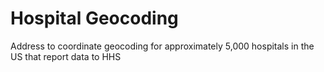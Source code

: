 # Hospital Geocoding
Address to coordinate geocoding for approximately 5,000 hospitals in the US that report data to HHS 
